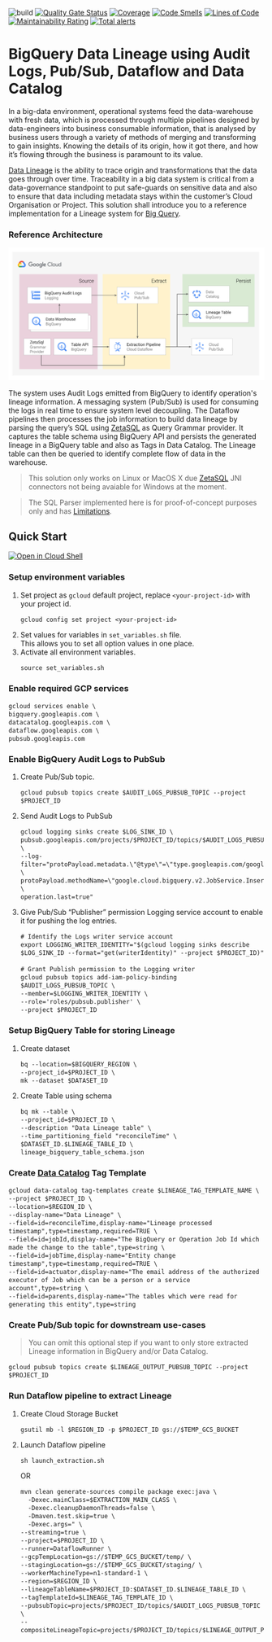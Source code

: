 ![build](https://github.com/GoogleCloudPlatform/bigquery-data-lineage/workflows/build/badge.svg)
[![Quality Gate Status](https://sonarcloud.io/api/project_badges/measure?project=GoogleCloudPlatform_bigquery-data-lineage&metric=alert_status)](https://sonarcloud.io/dashboard?id=GoogleCloudPlatform_bigquery-data-lineage)
[![Coverage](https://sonarcloud.io/api/project_badges/measure?project=GoogleCloudPlatform_bigquery-data-lineage&metric=coverage)](https://sonarcloud.io/dashboard?id=GoogleCloudPlatform_bigquery-data-lineage)
[![Code Smells](https://sonarcloud.io/api/project_badges/measure?project=GoogleCloudPlatform_bigquery-data-lineage&metric=code_smells)](https://sonarcloud.io/dashboard?id=GoogleCloudPlatform_bigquery-data-lineage)
[![Lines of Code](https://sonarcloud.io/api/project_badges/measure?project=GoogleCloudPlatform_bigquery-data-lineage&metric=ncloc)](https://sonarcloud.io/dashboard?id=GoogleCloudPlatform_bigquery-data-lineage)
[![Maintainability Rating](https://sonarcloud.io/api/project_badges/measure?project=GoogleCloudPlatform_bigquery-data-lineage&metric=sqale_rating)](https://sonarcloud.io/dashboard?id=GoogleCloudPlatform_bigquery-data-lineage)
[![Total alerts](https://img.shields.io/lgtm/alerts/g/GoogleCloudPlatform/bigquery-data-lineage.svg?logo=lgtm&logoWidth=18)](https://lgtm.com/projects/g/GoogleCloudPlatform/bigquery-data-lineage/alerts/)

# BigQuery Data Lineage using Audit Logs, Pub/Sub, Dataflow and Data Catalog

In a big-data environment, operational systems feed the data-warehouse with fresh data, which is processed through multiple pipelines designed by data-engineers into business consumable information, that is analysed by business users through a variety of methods of merging and transforming to gain insights. Knowing the details of its origin, how it got there, and how it’s flowing through the business is paramount to its value.

[Data Lineage](https://en.wikipedia.org/wiki/Data_lineage) is the ability to trace origin and transformations that the data goes through over time. Traceability in a big data system is critical from a data-governance standpoint to put safe-guards on sensitive data and also to ensure that data including metadata stays within the customer’s Cloud Organisation or Project. This solution shall introduce you to a reference implementation for a Lineage system for [Big Query](https://cloud.google.com/bigquery).

### Reference Architecture

![architecutre](lineage_solution_diagram.svg)

The system uses Audit Logs emitted from BigQuery to identify operation's lineage information. A messaging system (Pub/Sub) is used for consuming the logs in real time to ensure system level decoupling. The Dataflow pipelines then processes the job information to build data lineage by parsing the query’s SQL using [ZetaSQL](https://github.com/google/zetasql) as Query Grammar provider. It captures the table schema using BigQuery API and persists the generated lineage in a BigQuery table and also as Tags in Data Catalog. The Lineage table can then be queried to identify complete flow of data in the warehouse. 


> This solution only works on Linux or MacOS X due [ZetaSQL](https://github.com/google/zetasql) JNI connectors not being avaiable for Windows at the moment.

> The SQL Parser implemented here is for proof-of-concept purposes only and has [Limitations](LIMITATIONS.md).

## Quick Start

[![Open in Cloud Shell](http://gstatic.com/cloudssh/images/open-btn.svg)](https://console.cloud.google.com/cloudshell/editor?cloudshell_git_repo=https://github.com/GoogleCloudPlatform/bigquery-data-lineage.git)

### Setup environment variables
1. Set project as `gcloud` default project, replace `<your-project-id>` with your project id.
    ```shell script
    gcloud config set project <your-project-id>
    ```
2. Set values for variables in `set_variables.sh` file.<br/>This allows you to set all option values in one place.
3. Activate all environment variables.
    ```shell script
    source set_variables.sh
    ```
### Enable required GCP services
```shell script
gcloud services enable \
bigquery.googleapis.com \
datacatalog.googleapis.com \
dataflow.googleapis.com \
pubsub.googleapis.com
```

### Enable BigQuery Audit Logs to PubSub
1. Create Pub/Sub topic.
    ```shell script
    gcloud pubsub topics create $AUDIT_LOGS_PUBSUB_TOPIC --project $PROJECT_ID
   ```` 
2. Send Audit Logs to PubSub <br>
    ```shell script
    gcloud logging sinks create $LOG_SINK_ID \
    pubsub.googleapis.com/projects/$PROJECT_ID/topics/$AUDIT_LOGS_PUBSUB_TOPIC \
    --log-filter="protoPayload.metadata.\"@type\"=\"type.googleapis.com/google.cloud.audit.BigQueryAuditMetadata\" \
   protoPayload.methodName=\"google.cloud.bigquery.v2.JobService.InsertJob\" \
   operation.last=true"
    ```
3. Give Pub/Sub “Publisher” permission Logging service account to enable it for pushing the log entries.
    ```shell script
    # Identify the Logs writer service account 
    export LOGGING_WRITER_IDENTITY="$(gcloud logging sinks describe $LOG_SINK_ID --format="get(writerIdentity)" --project $PROJECT_ID)"
    
    # Grant Publish permission to the Logging writer
    gcloud pubsub topics add-iam-policy-binding $AUDIT_LOGS_PUBSUB_TOPIC \
    --member=$LOGGING_WRITER_IDENTITY \
    --role='roles/pubsub.publisher' \
    --project $PROJECT_ID
    ```
### Setup BigQuery Table for storing Lineage
1. Create dataset
    ```shell script
    bq --location=$BIGQUERY_REGION \
    --project_id=$PROJECT_ID \
    mk --dataset $DATASET_ID
    ```
2. Create Table using schema
    ```shell script
    bq mk --table \
    --project_id=$PROJECT_ID \
    --description "Data Lineage table" \
    --time_partitioning_field "reconcileTime" \
    $DATASET_ID.$LINEAGE_TABLE_ID \
    lineage_bigquery_table_schema.json
    ```

### Create [Data Catalog](https://cloud.google.com/data-catalog) Tag Template
```shell script
gcloud data-catalog tag-templates create $LINEAGE_TAG_TEMPLATE_NAME \
--project $PROJECT_ID \
--location=$REGION_ID \
--display-name="Data Lineage" \
--field=id=reconcileTime,display-name="Lineage processed timestamp",type=timestamp,required=TRUE \
--field=id=jobId,display-name="The BigQuery or Operation Job Id which made the change to the table",type=string \
--field=id=jobTime,display-name="Entity change timestamp",type=timestamp,required=TRUE \
--field=id=actuator,display-name="The email address of the authorized executor of Job which can be a person or a service account",type=string \
--field=id=parents,display-name="The tables which were read for generating this entity",type=string
```

### Create Pub/Sub topic for downstream use-cases
> You can omit this optional step if you want to only store extracted Lineage information in BigQuery and/or Data Catalog.

```shell script
gcloud pubsub topics create $LINEAGE_OUTPUT_PUBSUB_TOPIC --project $PROJECT_ID
```

### Run Dataflow pipeline to extract Lineage
1. Create Cloud Storage Bucket 
    ```shell script
    gsutil mb -l $REGION_ID -p $PROJECT_ID gs://$TEMP_GCS_BUCKET
    ```
2. Launch Dataflow pipeline 
    ```shell script
    sh launch_extraction.sh
    ```
    OR
    ```shell script
    mvn clean generate-sources compile package exec:java \
      -Dexec.mainClass=$EXTRACTION_MAIN_CLASS \
      -Dexec.cleanupDaemonThreads=false \
      -Dmaven.test.skip=true \
      -Dexec.args=" \
    --streaming=true \
    --project=$PROJECT_ID \
    --runner=DataflowRunner \
    --gcpTempLocation=gs://$TEMP_GCS_BUCKET/temp/ \
    --stagingLocation=gs://$TEMP_GCS_BUCKET/staging/ \
    --workerMachineType=n1-standard-1 \
    --region=$REGION_ID \
    --lineageTableName=$PROJECT_ID:$DATASET_ID.$LINEAGE_TABLE_ID \
    --tagTemplateId=$LINEAGE_TAG_TEMPLATE_ID \
    --pubsubTopic=projects/$PROJECT_ID/topics/$AUDIT_LOGS_PUBSUB_TOPIC \
    --compositeLineageTopic=projects/$PROJECT_ID/topics/$LINEAGE_OUTPUT_PUBSUB_TOPIC"
    ```
   

